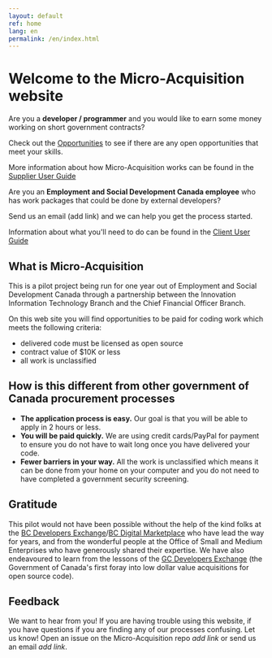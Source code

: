 ```yaml
---
layout: default
ref: home
lang: en
permalink: /en/index.html
---
```


# Welcome to the Micro-Acquisition website

<div class="row">
  <div class="col-sm-6">
    <p class="well ">Are you a <strong>developer / programmer</strong> and you would like to earn some money working on short government contracts?</p>
    <p>Check out the <a href="{{ site.baseurl }}{% link _pages/en/opportunities.md %}" title="Opportunities">Opportunities</a> to see if there are any open opportunities that meet your skills.</p>
    <p>More information about how Micro-Acquisition works can be found in the <a href="{{ site.baseurl }}{% link _pages/en/supplier-guide.md %}" title="Supplier User Guide">Supplier User Guide</a></p>
  </div>
  <div class="col-sm-6">
    <p class="well">Are you an <strong>Employment and Social Development Canada employee</strong> who has work packages that could be done by external developers?</p>
    <p>Send us an email (add link) and we can help you get the process started.</p>
    <p>Information about what you'll need to do can be found in the <a href="{{ site.baseurl }}{% link _pages/en/client-guide.md %}" title="Client User Guide">Client User Guide</a></p>
  </div>
</div>

## What is Micro-Acquisition

This is a pilot project being run for one year out of Employment and Social Development Canada through a partnership between the Innovation Information Technology Branch and the Chief Financial Officer Branch.

On this web site you will find opportunities to be paid for coding work which meets the following criteria:

- delivered code must be licensed as open source
- contract value of $10K or less
- all work is unclassified

## How is this different from other government of Canada procurement processes

- **The application process is easy.** Our goal is that you will be able to apply in 2 hours or less.
- **You will be paid quickly.** We are using credit cards/PayPal for payment to ensure you do not have to wait long once you have delivered your code.
- **Fewer barriers in your way.** All the work is unclassified which means it can be done from your home on your computer and you do not need to have completed a government security screening.

## Gratitude

This pilot would not have been possible without the help of the kind folks at the [BC Developers Exchange](https://bcdevexchange.org/)/[BC Digital Marketplace](https://digital.gov.bc.ca/marketplace) who have lead the way for years, and from the wonderful people at the Office of Small and Medium Enterprises who have generously shared their expertise.
We have also endeavoured to learn from the lessons of the [GC Developers Exchange](https://github.com/canada-ca/devex) (the Government of Canada's first foray into low dollar value acquisitions for open source code).

## Feedback

We want to hear from you!
If you are having trouble using this website, if you have questions if you are finding any of our processes confusing.
Let us know!
Open an issue on the Micro-Acquisition repo *add link* or send us an email *add link*.
